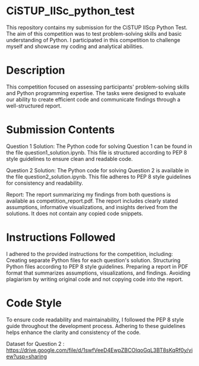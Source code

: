 # CiSTUP_IISc_python_test

This repository contains my submission for the CiSTUP IIScp Python Test. The aim of this competition was to test problem-solving skills and basic understanding of Python. I participated in this competition to challenge myself and showcase my coding and analytical abilities.


# Description
This competition focused on assessing participants' problem-solving skills and Python programming expertise. The tasks were designed to evaluate our ability to create efficient code and communicate findings through a well-structured report.

# Submission Contents
Question 1 Solution: The Python code for solving Question 1 can be found in the file question1_solution.ipynb. This file is structured according to PEP 8 style guidelines to ensure clean and readable code.

Question 2 Solution: The Python code for solving Question 2 is available in the file question2_solution.ipynb. This file adheres to PEP 8 style guidelines for consistency and readability.

Report: The report summarizing my findings from both questions is available as competition_report.pdf. The report includes clearly stated assumptions, informative visualizations, and insights derived from the solutions. It does not contain any copied code snippets.

# Instructions Followed
I adhered to the provided instructions for the competition, including:
Creating separate Python files for each question's solution.
Structuring Python files according to PEP 8 style guidelines.
Preparing a report in PDF format that summarizes assumptions, visualizations, and findings.
Avoiding plagiarism by writing original code and not copying code into the report.

# Code Style
To ensure code readability and maintainability, I followed the PEP 8 style guide throughout the development process. Adhering to these guidelines helps enhance the clarity and consistency of the code.

Dataset for Question 2 : https://drive.google.com/file/d/1swfVeeD4EwpZBCOIqoGqL3BT8sKqRf0y/view?usp=sharing
